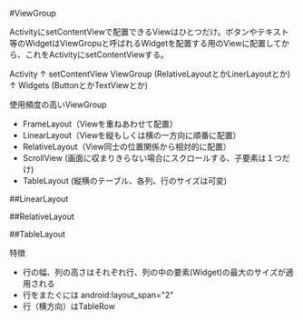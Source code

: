 #ViewGroup

ActivityにsetContentViewで配置できるViewはひとつだけ。ボタンやテキスト等のWidgetはViewGropuと呼ばれるWidgetを配置する用のViewに配置してから、これをActivityにsetContentViewする。

Activity
↑  setContentView
ViewGroup (RelativeLayoutとかLinerLayoutとか)
↑
Widgets (ButtonとかTextViewとか)

使用頻度の高いViewGroup

* FrameLayout（Viewを重ねあわせて配置）
* LinearLayout（Viewを縦もしくは横の一方向に順番に配置）
* RelativeLayout（View同士の位置関係から相対的に配置）
* ScrollView (画面に収まりきらない場合にスクロールする、子要素は１つだけ)
* TableLayout (縦横のテーブル、各列、行のサイズは可変)


##LinearLayout

##RelativeLayout

##TableLayout

特徴

* 行の幅、列の高さはそれぞれ行、列の中の要素(Widget)の最大のサイズが適用される
* 行をまたぐには android:layout_span="2"
* 行（横方向）はTableRow
